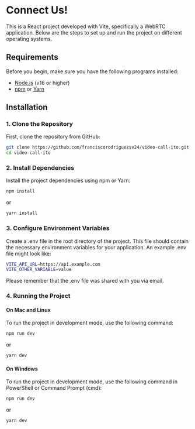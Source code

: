 # Connect Us! 

This is a React project developed with Vite, specifically a WebRTC application. Below are the steps to set up and run the project on different operating systems.

## Requirements

Before you begin, make sure you have the following programs installed:

- [Node.js](https://nodejs.org/) (v16 or higher)
- [npm](https://www.npmjs.com/) or [Yarn](https://yarnpkg.com/)

## Installation

### 1. Clone the Repository

First, clone the repository from GitHub:

```bash
git clone https://github.com/franciscorodriguezsv24/video-call-ito.git
cd video-call-ito
```
### 2. Install Dependencies
Install the project dependencies using npm or Yarn:
```bash
npm install
```
or
```bash
yarn install
```
### 3. Configure Environment Variables
Create a .env file in the root directory of the project. This file should contain the necessary environment variables for your application. An example .env file might look like:
```bash
VITE_API_URL=https://api.example.com
VITE_OTHER_VARIABLE=value
```
Please remember that the .env file was shared with you via email.

### 4. Running the Project
#### On Mac and Linux
To run the project in development mode, use the following command:

```bash
npm run dev
```
or 
```bash
yarn dev
```

#### On Windows
To run the project in development mode, use the following command in PowerShell or Command Prompt (cmd):

```bash
npm run dev
```
or 
```bash
yarn dev
```
